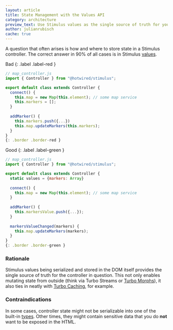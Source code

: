 ```yaml
---
layout: article
title: State Management with the Values API
category: architecture
preview_text: Use Stimulus values as the single source of truth for your controller state.
author: julianrubisch
cache: true
---
```


A question that often arises is how and where to store state in a Stimulus controller. The correct answer in 90% of all cases is in Stimulus [values](https://stimulus.hotwired.dev/reference/values).

Bad
{: .label .label-red }

```js
// map_controller.js
import { Controller } from "@hotwired/stimulus";

export default class extends Controller {
  connect() {
    this.map = new Map(this.element); // some map service
    this.markers = [];
  }
  
  addMarker() {
    this.markers.push({...})
    this.map.updateMarkers(this.markers);
  }
}
{: .border .border-red }
```

Good
{: .label .label-green }

```js
// map_controller.js
import { Controller } from "@hotwired/stimulus";

export default class extends Controller {
  static values = {markers: Array}
  
  connect() {
    this.map = new Map(this.element); // some map service
  }
  
  addMarker() {
    this.markersValue.push({...});
  }
  
  markersValueChanged(markers) {
    this.map.updateMarkers(markers);
  }
}
{: .border .border-green }
```

### Rationale
Stimulus values being serialized and stored in the DOM itself provides the single source of truth for the controller in question. This not only enables mutating state from outside (think via Turbo Streams or [Turbo Morphs](https://turbo.hotwired.dev/handbook/page_refreshes)), it also ties in neatly with [Turbo Caching](https://turbo.hotwired.dev/handbook/building#understanding-caching), for example.

### Contraindications
In some cases, controller state might not be serializable into one of the built-in [types](https://stimulus.hotwired.dev/reference/values#types). Other times, they might contain sensitive data that you do **not** want to be exposed in the HTML.
